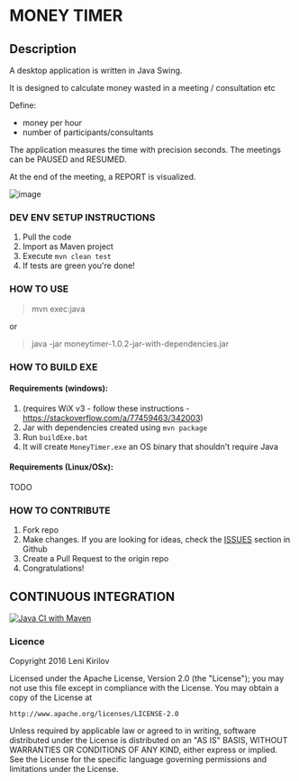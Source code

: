 # MONEY TIMER

## Description

A desktop application is written in Java Swing.

It is designed to calculate money wasted in a meeting / consultation etc

Define:
- money per hour
- number of participants/consultants

The application measures the time with precision seconds.
The meetings can be PAUSED and RESUMED.

At the end of the meeting, a REPORT is visualized.

![image](https://github.com/leni-kirilov/MoneyTimer/assets/994676/48d5856c-7bfa-4901-bfbc-b3a83c6164b4)

### DEV ENV SETUP INSTRUCTIONS

1. Pull the code
2. Import as Maven project
3. Execute `mvn clean test`
4. If tests are green you're done!


### HOW TO USE

> mvn exec:java

or

> java -jar moneytimer-1.0.2-jar-with-dependencies.jar

### HOW TO BUILD EXE

#### Requirements (windows):

1. (requires WiX v3 - follow these instructions - https://stackoverflow.com/a/77459463/342003)
2. Jar with dependencies created using `mvn package`
3. Run `buildExe.bat`
4. It will create `MoneyTimer.exe` an OS binary that shouldn't require Java

#### Requirements (Linux/OSx):

TODO

### HOW TO CONTRIBUTE

1. Fork repo
2. Make changes. If you are looking for ideas, check the [ISSUES](https://github.com/leni-kirilov/MoneyTimer/issues) section in Github
3. Create a Pull Request to the origin repo
4. Congratulations!


## CONTINUOUS INTEGRATION

[![Java CI with Maven](https://github.com/leni-kirilov/MoneyTimer/actions/workflows/maven.yml/badge.svg?branch=master)](https://github.com/leni-kirilov/MoneyTimer/actions/workflows/maven.yml)

### Licence
Copyright 2016 Leni Kirilov

Licensed under the Apache License, Version 2.0 (the "License");
you may not use this file except in compliance with the License.
You may obtain a copy of the License at

    http://www.apache.org/licenses/LICENSE-2.0

Unless required by applicable law or agreed to in writing, software
distributed under the License is distributed on an "AS IS" BASIS,
WITHOUT WARRANTIES OR CONDITIONS OF ANY KIND, either express or implied.
See the License for the specific language governing permissions and
limitations under the License.
